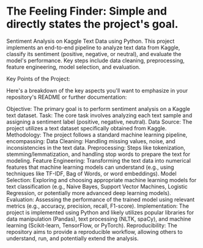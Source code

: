 # The Feeling Finder: Simple and directly states the project's goal.
Sentiment Analysis on Kaggle Text Data using Python. This project implements an end-to-end pipeline to analyze text data from Kaggle, classify its sentiment (positive, negative, or neutral), and evaluate the model's performance. Key steps include data cleaning, preprocessing, feature engineering, model selection, and evaluation.

Key Points of the Project:

Here's a breakdown of the key aspects you'll want to emphasize in your repository's README or further documentation:

Objective: The primary goal is to perform sentiment analysis on a Kaggle text dataset.
Task: The core task involves analyzing each text sample and assigning a sentiment label (positive, negative, neutral).
Data Source: The project utilizes a text dataset specifically obtained from Kaggle.
Methodology: The project follows a standard machine learning pipeline, encompassing:
Data Cleaning: Handling missing values, noise, and inconsistencies in the text data.
Preprocessing: Steps like tokenization, stemming/lemmatization, and handling stop words to prepare the text for modeling.
Feature Engineering: Transforming the text data into numerical features that machine learning models can understand (e.g., using techniques like TF-IDF, Bag of Words, or word embeddings).
Model Selection: Exploring and choosing appropriate machine learning models for text classification (e.g., Naive Bayes, Support Vector Machines, Logistic Regression, or potentially more advanced deep learning models).
Evaluation: Assessing the performance of the trained model using relevant metrics (e.g., accuracy, precision, recall, F1-score).
Implementation: The project is implemented using Python and likely utilizes popular libraries for data manipulation (Pandas), text processing (NLTK, spaCy), and machine learning (Scikit-learn, TensorFlow, or PyTorch).
Reproducibility: The repository aims to provide a reproducible workflow, allowing others to understand, run, and potentially extend the analysis.
